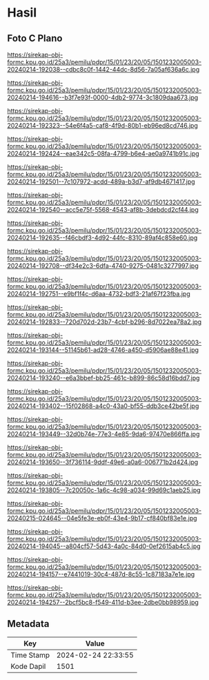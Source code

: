 # Hasil

## Foto C Plano

https://sirekap-obj-formc.kpu.go.id/25a3/pemilu/pdpr/15/01/23/20/05/1501232005003-20240214-192038--cdbc8c0f-1442-44dc-8d56-7a05af636a6c.jpg

https://sirekap-obj-formc.kpu.go.id/25a3/pemilu/pdpr/15/01/23/20/05/1501232005003-20240214-194616--b3f7e93f-0000-4db2-9774-3c1809daa673.jpg

https://sirekap-obj-formc.kpu.go.id/25a3/pemilu/pdpr/15/01/23/20/05/1501232005003-20240214-192323--54e6f4a5-caf8-4f9d-80b1-eb96ed8cd746.jpg

https://sirekap-obj-formc.kpu.go.id/25a3/pemilu/pdpr/15/01/23/20/05/1501232005003-20240214-192424--eae342c5-08fa-4799-b6e4-ae0a9741b91c.jpg

https://sirekap-obj-formc.kpu.go.id/25a3/pemilu/pdpr/15/01/23/20/05/1501232005003-20240214-192501--7c107972-acdd-489a-b3d7-af9db4671417.jpg

https://sirekap-obj-formc.kpu.go.id/25a3/pemilu/pdpr/15/01/23/20/05/1501232005003-20240214-192540--acc5e75f-5568-4543-af8b-3debdcd2cf44.jpg

https://sirekap-obj-formc.kpu.go.id/25a3/pemilu/pdpr/15/01/23/20/05/1501232005003-20240214-192635--f46cbdf3-4d92-44fc-8310-89af4c858e60.jpg

https://sirekap-obj-formc.kpu.go.id/25a3/pemilu/pdpr/15/01/23/20/05/1501232005003-20240214-192708--df34e2c3-6dfa-4740-9275-0481c3277997.jpg

https://sirekap-obj-formc.kpu.go.id/25a3/pemilu/pdpr/15/01/23/20/05/1501232005003-20240214-192751--e9bf1f4c-d6aa-4732-bdf3-21af67f23fba.jpg

https://sirekap-obj-formc.kpu.go.id/25a3/pemilu/pdpr/15/01/23/20/05/1501232005003-20240214-192833--720d702d-23b7-4cbf-b296-8d7022ea78a2.jpg

https://sirekap-obj-formc.kpu.go.id/25a3/pemilu/pdpr/15/01/23/20/05/1501232005003-20240214-193144--51145b61-ad28-4746-a450-d5906ae88e41.jpg

https://sirekap-obj-formc.kpu.go.id/25a3/pemilu/pdpr/15/01/23/20/05/1501232005003-20240214-193240--e6a3bbef-bb25-461c-b899-86c58d16bdd7.jpg

https://sirekap-obj-formc.kpu.go.id/25a3/pemilu/pdpr/15/01/23/20/05/1501232005003-20240214-193402--15f02868-a4c0-43a0-bf55-ddb3ce42be5f.jpg

https://sirekap-obj-formc.kpu.go.id/25a3/pemilu/pdpr/15/01/23/20/05/1501232005003-20240214-193449--32d0b74e-77e3-4e85-9da6-97470e866ffa.jpg

https://sirekap-obj-formc.kpu.go.id/25a3/pemilu/pdpr/15/01/23/20/05/1501232005003-20240214-193650--3f736114-9ddf-49e6-a0a6-006771b2d424.jpg

https://sirekap-obj-formc.kpu.go.id/25a3/pemilu/pdpr/15/01/23/20/05/1501232005003-20240214-193805--7c20050c-1a6c-4c98-a034-99d69c1aeb25.jpg

https://sirekap-obj-formc.kpu.go.id/25a3/pemilu/pdpr/15/01/23/20/05/1501232005003-20240215-024645--04e5fe3e-eb0f-43e4-9b17-cf840bf83e1e.jpg

https://sirekap-obj-formc.kpu.go.id/25a3/pemilu/pdpr/15/01/23/20/05/1501232005003-20240214-194045--a804cf57-5d43-4a0c-84d0-0ef2615ab4c5.jpg

https://sirekap-obj-formc.kpu.go.id/25a3/pemilu/pdpr/15/01/23/20/05/1501232005003-20240214-194157--e7441019-30c4-487d-8c55-1c87183a7e1e.jpg

https://sirekap-obj-formc.kpu.go.id/25a3/pemilu/pdpr/15/01/23/20/05/1501232005003-20240214-194257--2bcf5bc8-f549-411d-b3ee-2dbe0bb98959.jpg


## Metadata

| Key        | Value               |
| ---------- | ------------------- |
| Time Stamp | 2024-02-24 22:33:55 |
| Kode Dapil | 1501                |



